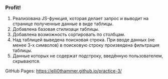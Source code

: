 ### Profit!
1) Реализована JS-функция,
   которая делает запрос и выводит на странице полученные данные в виде таблицы.
2) Добавлена базовая стилизаци таблицы.
3) Добавлена возможность сортировать по столбцам.
4) Над таблицей выведена поисковая строка. 
При вводе данных (не менее 3-х символов) в поисковую строку произведена фильтрация таблицы.
5) Данные которых не содержат подстроку, введённую пользователем, скрываются.

GitHub Pages: https://elli0thammer.github.io/practice-3/
